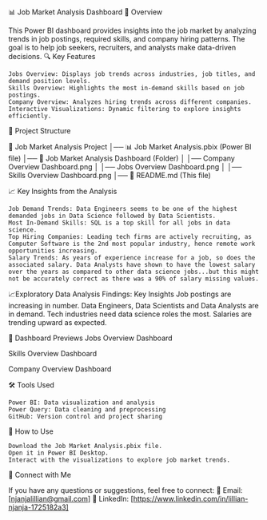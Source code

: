 📊 Job Market Analysis Dashboard
📌 Overview

This Power BI dashboard provides insights into the job market by analyzing trends in job postings, required skills, and company hiring patterns. The goal is to help job seekers, recruiters, and analysts make data-driven decisions.
🔍 Key Features

    Jobs Overview: Displays job trends across industries, job titles, and demand position levels.
    Skills Overview: Highlights the most in-demand skills based on job postings.
    Company Overview: Analyzes hiring trends across different companies.
    Interactive Visualizations: Dynamic filtering to explore insights efficiently.

📂 Project Structure

📁 Job Market Analysis Project
│── 📊 Job Market Analysis.pbix (Power BI file)
│── 📸 Job Market Analysis Dashboard (Folder)
│   │── Company Overview Dashboard.png
│   │── Jobs Overview Dashboard.png
│   │── Skills Overview Dashboard.png
│── 📄 README.md (This file)

📈 Key Insights from the Analysis

    Job Demand Trends: Data Engineers seems to be one of the highest demanded jobs in Data Science followed by Data Scientists.
    Most In-Demand Skills: SQL is a top skill for all jobs in data science.
    Top Hiring Companies: Leading tech firms are actively recruiting, as Computer Software is the 2nd most popular industry, hence remote work opportunities increasing.
    Salary Trends: As years of experience increase for a job, so does the associated salary. Data Analysts have shown to have the lowest salary over the years as compared to other data science jobs...but this might not be accurately correct as there was a 90% of salary missing values.

📈Exploratory Data Analysis Findings: Key Insights
    Job postings are increasing in number.
    Data Engineers, Data Scientists and Data Analysts are in demand.
    Tech industries need data science roles the most.
    Salaries are trending upward as expected.
    
📸 Dashboard Previews
Jobs Overview Dashboard

Skills Overview Dashboard

Company Overview Dashboard

🛠️ Tools Used

    Power BI: Data visualization and analysis
    Power Query: Data cleaning and preprocessing
    GitHub: Version control and project sharing

🚀 How to Use

    Download the Job Market Analysis.pbix file.
    Open it in Power BI Desktop.
    Interact with the visualizations to explore job market trends.

📢 Connect with Me

If you have any questions or suggestions, feel free to connect:
📧 Email: [njanjalillian@gmail.com]
🔗 LinkedIn: [https://www.linkedin.com/in/lillian-njanja-1725182a3]
